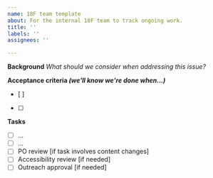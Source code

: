 ```yaml
---
name: 18F team template
about: For the internal 18F team to track ongoing work.
title: ''
labels: ''
assignees: ''

---
```


**Background**
_What should we consider when addressing this issue?_

**Acceptance criteria _(we'll know we're done when…)_** 
- [ ] 
- [ ] 

**Tasks**
- [ ] ...
- [ ] ...
- [ ]  PO review [if task involves content changes] 
- [ ]  Accessibility review [if needed]
- [ ]  Outreach approval [if needed]
